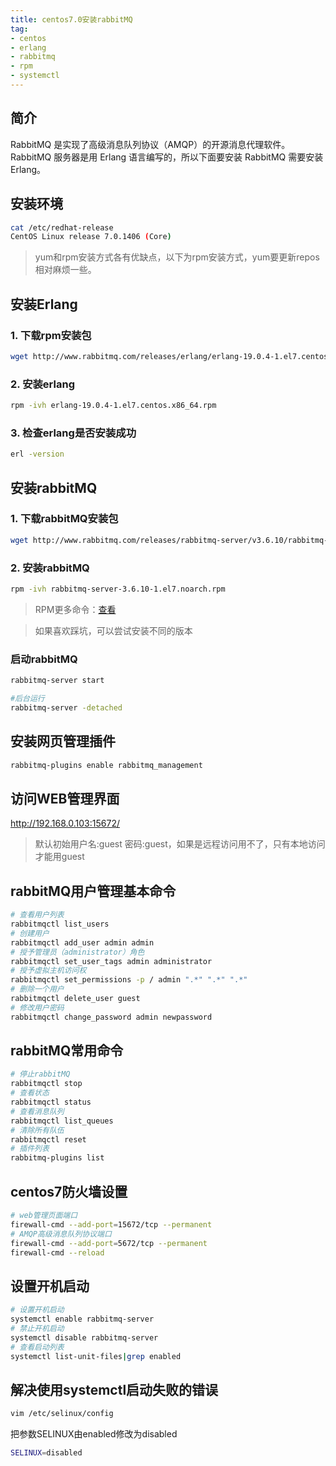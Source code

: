 ```yaml
---
title: centos7.0安装rabbitMQ
tag: 
- centos
- erlang
- rabbitmq
- rpm
- systemctl
---
```


## 简介
RabbitMQ 是实现了高级消息队列协议（AMQP）的开源消息代理软件。RabbitMQ 服务器是用 Erlang 语言编写的，所以下面要安装 RabbitMQ 需要安装 Erlang。

## 安装环境
```bash
cat /etc/redhat-release
CentOS Linux release 7.0.1406 (Core)
```
> yum和rpm安装方式各有优缺点，以下为rpm安装方式，yum要更新repos相对麻烦一些。

## 安装Erlang
### 1. 下载rpm安装包
```bash
wget http://www.rabbitmq.com/releases/erlang/erlang-19.0.4-1.el7.centos.x86_64.rpm
```
### 2. 安装erlang
```bash
rpm -ivh erlang-19.0.4-1.el7.centos.x86_64.rpm
```
### 3. 检查erlang是否安装成功
```bash
erl -version
```
## 安装rabbitMQ
### 1. 下载rabbitMQ安装包
```bash
wget http://www.rabbitmq.com/releases/rabbitmq-server/v3.6.10/rabbitmq-server-3.6.10-1.el7.noarch.rpm
```
### 2. 安装rabbitMQ
```bash
rpm -ivh rabbitmq-server-3.6.10-1.el7.noarch.rpm
```
> RPM更多命令：[查看](http://geek5.cn/blog/2018/06/30/Centos-cmd.html#fiytp)

> 如果喜欢踩坑，可以尝试安装不同的版本
    

### 启动rabbitMQ
```bash
rabbitmq-server start

#后台运行
rabbitmq-server -detached
```
## 安装网页管理插件
```bash
rabbitmq-plugins enable rabbitmq_management
```    
## 访问WEB管理界面
http://192.168.0.103:15672/

> 默认初始用户名:guest 密码:guest，如果是远程访问用不了，只有本地访问才能用guest

## rabbitMQ用户管理基本命令
```bash
# 查看用户列表
rabbitmqctl list_users
# 创建用户
rabbitmqctl add_user admin admin
# 授予管理员（administrator）角色
rabbitmqctl set_user_tags admin administrator
# 授予虚拟主机访问权
rabbitmqctl set_permissions -p / admin ".*" ".*" ".*"
# 删除一个用户
rabbitmqctl delete_user guest
# 修改用户密码
rabbitmqctl change_password admin newpassword
```    

## rabbitMQ常用命令
```bash
# 停止rabbitMQ
rabbitmqctl stop
# 查看状态
rabbitmqctl status
# 查看消息队列
rabbitmqctl list_queues
# 清除所有队伍
rabbitmqctl reset
# 插件列表 
rabbitmq-plugins list
```

## centos7防火墙设置
```bash
# web管理页面端口
firewall-cmd --add-port=15672/tcp --permanent
# AMQP高级消息队列协议端口
firewall-cmd --add-port=5672/tcp --permanent
firewall-cmd --reload
```

## 设置开机启动
```bash
# 设置开机启动
systemctl enable rabbitmq-server
# 禁止开机启动
systemctl disable rabbitmq-server
# 查看启动列表
systemctl list-unit-files|grep enabled
```

## 解决使用systemctl启动失败的错误
```bash
vim /etc/selinux/config
```

把参数SELINUX由enabled修改为disabled
```bash
SELINUX=disabled
```
